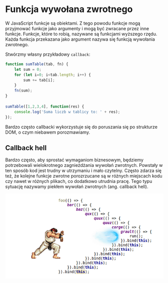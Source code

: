 # Funkcja wywołana zwrotnego

W JavaScript funkcje są obiektami. Z tego powodu funkcje mogą przyjmować funkcje
jako argumenty i mogą być zwracane przez inne funkcje. Funkcje, które to robią,
nazywane są funkcjami wyższego rzędu. Każda funkcja przekazana jako argument
nazywa się funkcją wywołania zwrotnego.

Stwórzmy własny przykładowy `callback`:

```js
function sumTable(tab, fn) {
    let sum = 0;
    for (let i=0; i<tab.length; i++) {
        sum += tab[i];
    }
    fn(sum);
}

sumTable([1,2,3,4], function(res) {
    console.log('Suma liczb w tablicy to: ' + res);
});
```

Bardzo często callbacki wykorzystuje się do poruszania się po strukturze DOM,
o czym niebawem porozmawiamy.

## Callback hell

Bardzo często, aby sprostać wymaganiom biznesowym, będziemy potrzebowali
wielokrotnego zagnieżdżania wywołań zwrotnych.
Powstały w ten sposób kod jest trudny w utrzymaniu i mało czytelny.
Często zdarza się też, że kolejne funkcje zwrotne porozrzucane są w różnych
miejscach kodu czy nawet w różnych plikach, co dodatkowo utrudnia pracę.
Tego typu sytuację nazywamy piekłem wywołań zwrotnych (ang. callback hell).

![callback-hell](callback-hell.png)
